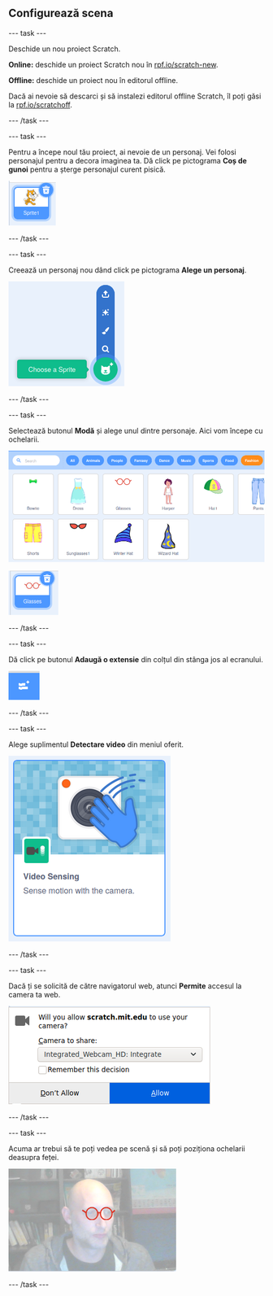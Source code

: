 ## Configurează scena

--- task ---

Deschide un nou proiect Scratch.

**Online:** deschide un proiect Scratch nou în [rpf.io/scratch-new](https://rpf.io/scratch-new).

**Offline:** deschide un proiect nou în editorul offline.

Dacă ai nevoie să descarci și să instalezi editorul offline Scratch, îl poți găsi la [rpf.io/scratchoff](https://rpf.io/scratchoff).

--- /task ---

--- task ---

Pentru a începe noul tău proiect, ai nevoie de un personaj. Vei folosi personajul pentru a decora imaginea ta. Dă click pe pictograma **Coș de gunoi** pentru a șterge personajul curent pisică.

![imagine care arată pictograma coșului de gunoi pe Sprite pisică](images/delete-sprite.png)

--- /task ---

--- task ---

Creează un personaj nou dând click pe pictograma **Alege un personaj**.

![imaginea care afișează pictograma alege un personaj selectată](images/new-sprite.png)

--- /task ---

--- task ---

Selectează butonul **Modă** și alege unul dintre personaje. Aici vom începe cu ochelarii.

![imagine care prezintă personaje de modă](images/fashion.png)

![imagine care arată personajul ochelarilor](images/glasses.png)

--- /task ---

--- task ---

Dă click pe butonul **Adaugă o extensie** din colțul din stânga jos al ecranului.

![imagine care arată butonul adaugă o extensie](images/add-extension.png)

--- /task ---

--- task ---

Alege suplimentul **Detectare video** din meniul oferit.

![imagine care arată selecția bibliotecii de extensii video](images/video-extension.png)

--- /task ---

--- task ---

Dacă ți se solicită de către navigatorul web, atunci **Permite** accesul la camera ta web.

![imaginea care afișează promptul browserului pentru a permite accesul la cameră](images/allow-camera.png)

--- /task ---

--- task ---

Acuma ar trebui să te poți vedea pe scenă și să poți poziționa ochelarii deasupra feței.

![imagine care arată un bărbat cu ochelari suprapuși peste față](images/man-with-glasses.png)

--- /task ---





